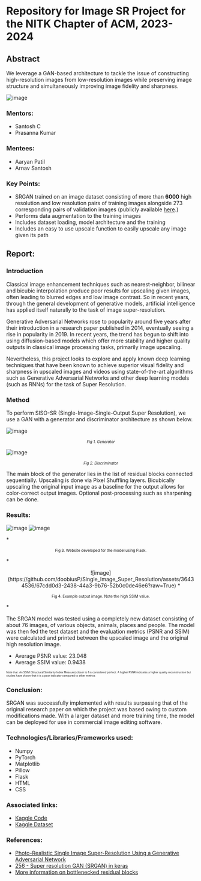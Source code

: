 # Repository for Image SR Project for the NITK Chapter of ACM, 2023-2024
## Abstract
We leverage a GAN-based architecture to tackle the issue of constructing high-resolution images from low-resolution images while preserving image structure and simultaneously improving image fidelity and sharpness.
<p align="center">
  
![image](https://github.com/doobiusP/Single_Image_Super_Resolution/assets/36434536/e1faf3e4-75c6-4127-8255-1d9c22719930?raw=True)

</p>

### Mentors:
* Santosh C
* Prasanna Kumar
### Mentees:
* Aaryan Patil
* Arnav Santosh

### Key Points:
* SRGAN trained on an image dataset consisting of more than **6000** high resolution and low resolution pairs of training images alongside 273 corresponding pairs of validation images (publicly available <a href="https://www.kaggle.com/datasets/doobiusp/various-ordered-images-for-super-resolution-task">here</a>.)
* Performs data augmentation to the training images
* Includes dataset loading, model architecture and the training
* Includes an easy to use upscale function to easily upscale any image given its path

## Report:
### Introduction
Classical image enhancement techniques such as nearest-neighbor, bilinear and bicubic interpolation produce poor results for upscaling given images, often leading to blurred edges and low image contrast. So in recent years, through the general development of generative models, artificial intelligence has applied itself naturally to the task of image super-resolution. 

Generative Adversarial Networks rose to popularity around five years after their introduction in a research paper published in 2014, eventually seeing a rise in popularity in 2019. In recent years, the trend has begun to shift into using diffusion-based models which offer more stability and higher quality outputs in classical image processing tasks, primarily image upscaling. 

Nevertheless, this project looks to explore and apply known deep learning techniques that have been known to achieve superior visual fidelity and sharpness in upscaled images and videos using state-of-the-art algorithms such as Generative Adversarial Networks and other deep learning models (such as RNNs) for the task of Super Resolution.

### Method

To perform SISO-SR (Single-Image-Single-Output Super Resolution), we use a GAN with a generator and discriminator architecture as shown below.
<p align="center">
  
![image](https://github.com/doobiusP/Single_Image_Super_Resolution/assets/36434536/18949d5a-5ea8-4333-aa2f-2f36f4674803)

*<p align="center"><font size="-2"> Fig 1. Generator </font></p>*

![image](https://github.com/doobiusP/Single_Image_Super_Resolution/assets/36434536/e4a1128e-12bf-4c4f-b2d7-169b9969ef16)

*<p align="center"><font size="-2"> Fig 2. Discriminator</font></p>*
</p>

The main block of the generator lies in the list of residual blocks connected sequentially. Upscaling is done via Pixel Shuffling layers. Bicubically upscaling the original input image as a baseline for the output allows for color-correct output images. Optional post-processing such as sharpening can be done.

### Results:

<p align="center">

![image](https://github.com/doobiusP/Single_Image_Super_Resolution/assets/36434536/eb82c8e3-ebcf-4896-bc59-bff5dd6a3a4a)
![image](https://github.com/doobiusP/Single_Image_Super_Resolution/assets/36434536/8e11d509-4eed-4021-bc63-8d06c21da190)
</p>
*<p align="center"><font size="-2"> Fig 3. Website developed for the model using Flask.</font></p>*

<p align="center">
![image](https://github.com/doobiusP/Single_Image_Super_Resolution/assets/36434536/67cdd0d3-2438-44a3-9b76-52b0c0de46e6?raw=True)
*<p align="center"><font size="-2"> Fig 4. Example output image. Note the high SSIM value.</font></p>*
</p>

The SRGAN model was tested using a completely new dataset consisting of about 76 images, of various objects, animals, places and people. The model was then fed the test dataset and the evaluation metrics (PSNR and SSIM) were calculated and printed between the upscaled image and the original high resolution image.
* Average PSNR value: 23.048
* Average SSIM value: 0.9438

<span style="font-size:0.5em;">
Note that: An SSIM (Structural Similarity Index Measure) closer to 1 is considered perfect. A higher PSNR indicates a higher quality reconstruction but studies have shown that it is a poor indicator compared to other metrics
</span>

### Conclusion:

SRGAN was successfully implemented with results surpassing that of the original research paper on which the project was based owing to custom modifications made. With a larger dataset and more training time, the model can be deployed for use in commercial image editing software.

### Technologies/Libraries/Frameworks used:
* Numpy
* PyTorch
* Matplotlib
* Pillow
* Flask
* HTML
* CSS

### Associated links:
* <a href="https://www.kaggle.com/code/doobiusp/srgan">Kaggle Code</a>
* <a href="https://www.kaggle.com/datasets/doobiusp/various-ordered-images-for-super-resolution-task">Kaggle Dataset </a>

### References:
* <a href="https://arxiv.org/abs/1609.04802">Photo-Realistic Single Image Super-Resolution Using a Generative Adversarial Network</a>
* <a href="https://youtu.be/1HqjPqNglPc?si=ezqEiYBfKW1Wtv_I">256 - Super resolution GAN (SRGAN) in keras </a>
* <a href="https://medium.com/@neetu.sigger/a-comprehensive-guide-to-understanding-and-implementing-bottleneck-residual-blocks-6b420706f66b">More information on bottlenecked residual blocks</a>

